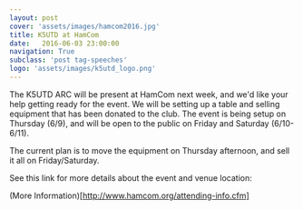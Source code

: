 ```yaml
---
layout: post
cover: 'assets/images/hamcom2016.jpg'
title: K5UTD at HamCom
date:   2016-06-03 23:00:00
navigation: True
subclass: 'post tag-speeches'
logo: 'assets/images/k5utd_logo.png'
---
```

The K5UTD ARC will be present at HamCom next week, and we'd like your help getting ready for the event. We will be setting up a table and selling equipment that has been donated to the club. The event is being setup on Thursday (6/9), and will be open to the public on Friday and Saturday (6/10-6/11).

The current plan is to move the equipment on Thursday afternoon, and sell it all on Friday/Saturday.

See this link for more details about the event and venue location:

(More Information)[http://www.hamcom.org/attending-info.cfm]
